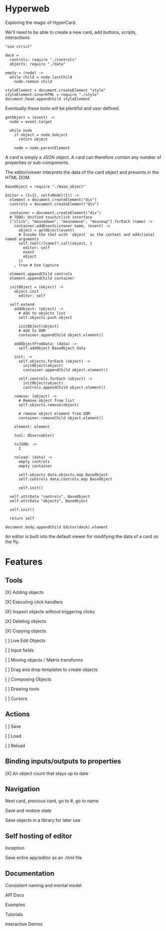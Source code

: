Hyperweb
========

Exploring the magic of HyperCard.

We'll need to be able to create a new card, add buttons, scripts, interactions.

    "use strict"

    deck =
      controls: require "./controls"
      objects: require "./data"

    empty = (node) ->
      while child = node.lastChild
        node.remove child

    styleElement = document.createElement "style"
    styleElement.innerHTML = require "./style"
    document.head.appendChild styleElement

Eventually these tools will be plentiful and user defined.

    getObject = (event) ->
      node = event.target

      while node
        if object = node.$object
          return object

        node = node.parentElement

A card is simply a JSON object. A card can therefore contain any number of
properties or sub-components.

The editor/viewer interprets the data of the card object and presents in the HTML DOM.

    BaseObject = require "./base_object"

    Editor = (I={}, self=Model(I)) ->
      element = document.createElement("div")
      controls = document.createElement("div")

      container = document.createElement("div")
      # TODO: Unified touch/click interface
      ["click", "mousedown", "mousemove", "mouseup"].forEach (name) ->
        container.addEventListener name, (event) ->
          object = getObject(event)
          # Invoke the tool with `object` as the context and additional named arguments
          self.tool()[name]?.call(object, {
            editor: self
            event
            object
          })
        , true # Use Capture

      element.appendChild controls
      element.appendChild container

      initObject = (object) ->
        object.init
          editor: self

      self.extend
        addObject: (object) ->
          # Add to objects list
          self.objects.push object

          initObject(object)
          # Add to DOM
          container.appendChild object.element()

        addObjectFromData: (data) ->
          self.addObject BaseObject data

        init: ->
          self.objects.forEach (object) ->
            initObject(object)
            container.appendChild object.element()
    
          self.controls.forEach (object) ->
            initObject(object)
            controls.appendChild object.element()

        remove: (object) ->
          # Remove object from list
          self.objects.remove(object)

          # remove object element from DOM
          container.removeChild object.element()

        element: element

        tool: Observable()

        toJSON: ->
          I

        reload: (data) ->
          empty controls
          empty container

          self.objects data.objects.map BaseObject
          self.controls data.controls.map BaseObject

          self.init()

      self.attrData "controls", BaseObject
      self.attrData "objects", BaseObject

      self.init()

      return self

    document.body.appendChild Editor(deck).element

An editor is built into the default viewer for modifying the data of a card on
the fly.

Features
========

Tools
-----

[X] Adding objects

[X] Executing click handlers

[X] Inspect objects without triggering clicks

[X] Deleting objects

[X] Copying objects

[ ] Live Edit Objects

[ ] Input fields

[ ] Moving objects / Matrix transforms

[ ] Drag and drop templates to create objects

[ ] Composing Objects

[ ] Drawing tools

[ ] Cursors

Actions
-------

[ ] Save

[ ] Load

[ ] Reload

Binding inputs/outputs to properties
----------------------------

[X] An object count that stays up to date

Navigation
----------

Next card, previous card, go to #, go to name

Save and restore state

Save objects in a library for later use

Self hosting of editor
----------------------

Inception

Save entire app/editor as an .html file

Documentation
-------------

Consistent naming and mental model

API Docs

Examples

Tutorials

Interactive Demos
